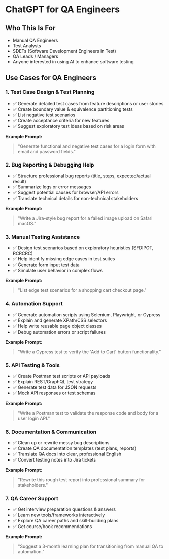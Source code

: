 # ChatGPT for QA Engineers

## Who This Is For

- Manual QA Engineers
- Test Analysts
- SDETs (Software Development Engineers in Test)
- QA Leads / Managers
- Anyone interested in using AI to enhance software testing


## Use Cases for QA Engineers

### 1. Test Case Design & Test Planning
- ✅ Generate detailed test cases from feature descriptions or user stories
- ✅ Create boundary value & equivalence partitioning tests
- ✅ List negative test scenarios
- ✅ Create acceptance criteria for new features
- ✅ Suggest exploratory test ideas based on risk areas

**Example Prompt:**
> "Generate functional and negative test cases for a login form with email and password fields."


### 2. Bug Reporting & Debugging Help
- ✅ Structure professional bug reports (title, steps, expected/actual result)
- ✅ Summarize logs or error messages
- ✅ Suggest potential causes for browser/API errors
- ✅ Translate technical details for non-technical stakeholders

**Example Prompt:**
> "Write a Jira-style bug report for a failed image upload on Safari macOS."


### 3. Manual Testing Assistance
- ✅ Design test scenarios based on exploratory heuristics (SFDIPOT, RCRCRC)
- ✅ Help identify missing edge cases in test suites
- ✅ Generate form input test data
- ✅ Simulate user behavior in complex flows

**Example Prompt:**
> "List edge test scenarios for a shopping cart checkout page."


### 4. Automation Support
- ✅ Generate automation scripts using Selenium, Playwright, or Cypress
- ✅ Explain and generate XPath/CSS selectors
- ✅ Help write reusable page object classes
- ✅ Debug automation errors or script failures

**Example Prompt:**
> "Write a Cypress test to verify the 'Add to Cart' button functionality."


### 5. API Testing & Tools
- ✅ Create Postman test scripts or API payloads
- ✅ Explain REST/GraphQL test strategy
- ✅ Generate test data for JSON requests
- ✅ Mock API responses or test schemas

**Example Prompt:**
> "Write a Postman test to validate the response code and body for a user login API."


### 6. Documentation & Communication
- ✅ Clean up or rewrite messy bug descriptions
- ✅ Create QA documentation templates (test plans, reports)
- ✅ Translate QA docs into clear, professional English
- ✅ Convert testing notes into Jira tickets

**Example Prompt:**
> "Rewrite this rough test report into professional summary for stakeholders."


### 7. QA Career Support
- ✅ Get interview preparation questions & answers
- ✅ Learn new tools/frameworks interactively
- ✅ Explore QA career paths and skill-building plans
- ✅ Get course/book recommendations

**Example Prompt:**
> "Suggest a 3-month learning plan for transitioning from manual QA to automation."





